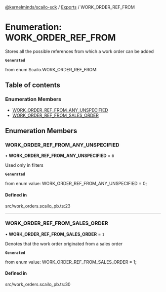 [@kernelminds/scailo-sdk](../README.md) / [Exports](../modules.md) / WORK\_ORDER\_REF\_FROM

# Enumeration: WORK\_ORDER\_REF\_FROM

Stores all the possible references from which a work order can be added

**`Generated`**

from enum Scailo.WORK_ORDER_REF_FROM

## Table of contents

### Enumeration Members

- [WORK\_ORDER\_REF\_FROM\_ANY\_UNSPECIFIED](WORK_ORDER_REF_FROM.md#work_order_ref_from_any_unspecified)
- [WORK\_ORDER\_REF\_FROM\_SALES\_ORDER](WORK_ORDER_REF_FROM.md#work_order_ref_from_sales_order)

## Enumeration Members

### WORK\_ORDER\_REF\_FROM\_ANY\_UNSPECIFIED

• **WORK\_ORDER\_REF\_FROM\_ANY\_UNSPECIFIED** = ``0``

Used only in filters

**`Generated`**

from enum value: WORK_ORDER_REF_FROM_ANY_UNSPECIFIED = 0;

#### Defined in

src/work_orders.scailo_pb.ts:23

___

### WORK\_ORDER\_REF\_FROM\_SALES\_ORDER

• **WORK\_ORDER\_REF\_FROM\_SALES\_ORDER** = ``1``

Denotes that the work order originated from a sales order

**`Generated`**

from enum value: WORK_ORDER_REF_FROM_SALES_ORDER = 1;

#### Defined in

src/work_orders.scailo_pb.ts:30
